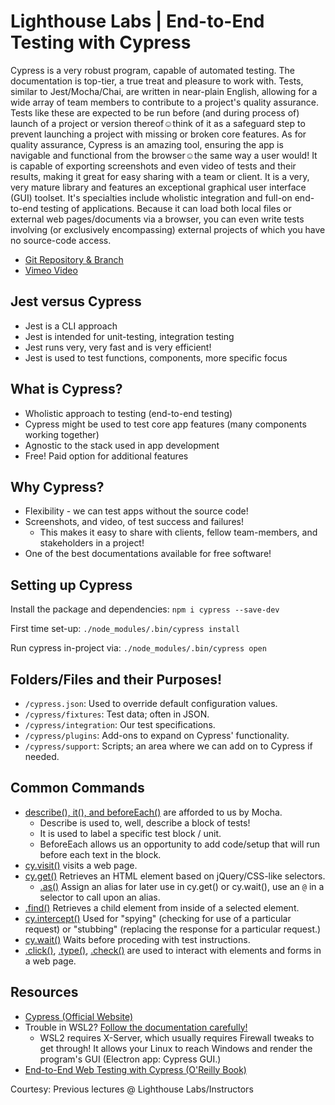 # Lighthouse Labs | End-to-End Testing with Cypress

Cypress is a very robust program, capable of automated testing. The documentation is top-tier, a true treat and pleasure to work with. Tests, similar to Jest/Mocha/Chai, are written in near-plain English, allowing for a wide array of team members to contribute to a project's quality assurance. Tests like these are expected to be run before (and during process of) launch of a project or version thereof☺think of it as a safeguard step to prevent launching a project with missing or broken core features. As for quality assurance, Cypress is an amazing tool, ensuring the app is navigable and functional from the browser☺the same way a user would! It is capable of exporting screenshots and even video of tests and their results, making it great for easy sharing with a team or client. It is a very, very mature library and features an exceptional graphical user interface (GUI) toolset. It's specialties include wholistic integration and full-on end-to-end testing of applications. Because it can load both local files or external web pages/documents via a browser, you can even write tests involving (or exclusively encompassing) external projects of which you have no source-code access.

- [Git Repository & Branch](https://github.com/WarrenUhrich/lighthouse-labs-end-to-end-testing-with-cypress/tree/2022.03.17-web-flex-oct-18-day-end-to-end-testing-with-cypress)
- [Vimeo Video](https://vimeo.com/689430503/9e5cd602f6)

## Jest versus Cypress
- Jest is a CLI approach
- Jest is intended for unit-testing, integration testing
- Jest runs very, very fast and is very efficient!
- Jest is used to test functions, components, more specific focus

## What is Cypress?
- Wholistic approach to testing (end-to-end testing)
- Cypress might be used to test core app features (many components working together)
- Agnostic to the stack used in app development
- Free! Paid option for additional features

## Why Cypress?
- Flexibility - we can test apps without the source code!
- Screenshots, and video, of test success and failures!
    - This makes it easy to share with clients, fellow team-members, and stakeholders in a project!
- One of the best documentations available for free software!

## Setting up Cypress
Install the package and dependencies:
`npm i cypress --save-dev`

First time set-up:
`./node_modules/.bin/cypress install`

Run cypress in-project via:
`./node_modules/.bin/cypress open`

## Folders/Files and their Purposes!
- `/cypress.json`: Used to override default configuration values.
- `/cypress/fixtures`: Test data; often in JSON.
- `/cypress/integration`: Our test specifications.
- `/cypress/plugins`: Add-ons to expand on Cypress' functionality.
- `/cypress/support`: Scripts; an area where we can add on to Cypress if needed.

## Common Commands
- [describe(), it(), and beforeEach()](https://docs.cypress.io/guides/references/bundled-tools#Mocha) are afforded to us by Mocha.
    - Describe is used to, well, describe a block of tests!
    - It is used to label a specific test block / unit.
    - BeforeEach allows us an opportunity to add code/setup that will run before each text in the block.
- [cy.visit()](https://docs.cypress.io/api/commands/visit#Syntax) visits a web page.
- [cy.get()](https://docs.cypress.io/api/commands/get) Retrieves an HTML element based on jQuery/CSS-like selectors.
    - [<entity>.as()](https://docs.cypress.io/api/commands/as) Assign an alias for later use in cy.get() or cy.wait(), use an `@` in a selector to call upon an alias.
- [<element>.find()](https://docs.cypress.io/api/commands/find) Retrieves a child element from inside of a selected element.
- [cy.intercept()](https://docs.cypress.io/api/commands/intercept) Used for "spying" (checking for use of a particular request) or "stubbing" (replacing the response for a particular request.)
- [cy.wait()](https://docs.cypress.io/api/commands/wait) Waits before proceding with test instructions.
- [<element>.click()](https://docs.cypress.io/api/commands/click), [<element>.type()](https://docs.cypress.io/api/commands/type), [<element>.check()](https://docs.cypress.io/api/commands/check) are used to interact with elements and forms in a web page.

## Resources
- [Cypress (Official Website)](https://www.cypress.io/)
- Trouble in WSL2? [Follow the documentation carefully!](https://docs.cypress.io/guides/getting-started/installing-cypress#Windows-Subsystem-for-Linux)
    - WSL2 requires X-Server, which usually requires Firewall tweaks to get through! It allows your Linux to reach Windows and render the program's GUI (Electron app: Cypress GUI.)
- [End-to-End Web Testing with Cypress (O'Reilly Book)](https://www.oreilly.com/library/view/end-to-end-web-testing/9781839213854/)

Courtesy: Previous lectures @ Lighthouse Labs/Instructors